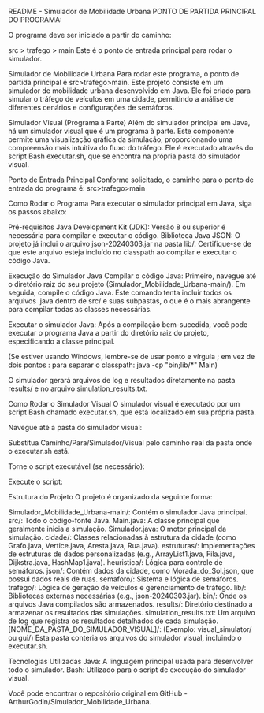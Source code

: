 README - Simulador de Mobilidade Urbana
PONTO DE PARTIDA PRINCIPAL DO PROGRAMA:

O programa deve ser iniciado a partir do caminho:

src > trafego > main
Este é o ponto de entrada principal para rodar o simulador.

Simulador de Mobilidade Urbana
Para rodar este programa, o ponto de partida principal é src>trafego>main. Este projeto consiste em um simulador de mobilidade urbana desenvolvido em Java. Ele foi criado para simular o tráfego de veículos em uma cidade, permitindo a análise de diferentes cenários e configurações de semáforos.

Simulador Visual (Programa à Parte)
Além do simulador principal em Java, há um simulador visual que é um programa à parte. Este componente permite uma visualização gráfica da simulação, proporcionando uma compreensão mais intuitiva do fluxo do tráfego. Ele é executado através do script Bash executar.sh, que se encontra na própria pasta do simulador visual.

Ponto de Entrada Principal
Conforme solicitado, o caminho para o ponto de entrada do programa é:
src>trafego>main

Como Rodar o Programa
Para executar o simulador principal em Java, siga os passos abaixo:

Pré-requisitos
Java Development Kit (JDK): Versão 8 ou superior é necessária para compilar e executar o código.
Biblioteca Java JSON: O projeto já inclui o arquivo json-20240303.jar na pasta lib/. Certifique-se de que este arquivo esteja incluído no classpath ao compilar e executar o código Java.

Execução do Simulador Java
Compilar o código Java:
Primeiro, navegue até o diretório raiz do seu projeto (Simulador_Mobilidade_Urbana-main/). Em seguida, compile o código Java. Este comando tenta incluir todos os arquivos .java dentro de src/ e suas subpastas, o que é o mais abrangente para compilar todas as classes necessárias.

Executar o simulador Java:
Após a compilação bem-sucedida, você pode executar o programa Java a partir do diretório raiz do projeto, especificando a classe principal.

(Se estiver usando Windows, lembre-se de usar ponto e vírgula ; em vez de dois pontos : para separar o classpath: java -cp "bin;lib/*" Main)

O simulador gerará arquivos de log e resultados diretamente na pasta results/ e no arquivo simulation_results.txt.

Como Rodar o Simulador Visual
O simulador visual é executado por um script Bash chamado executar.sh, que está localizado em sua própria pasta.

Navegue até a pasta do simulador visual:

Substitua Caminho/Para/Simulador/Visual pelo caminho real da pasta onde o executar.sh está.

Torne o script executável (se necessário):

Execute o script:

Estrutura do Projeto
O projeto é organizado da seguinte forma:

Simulador_Mobilidade_Urbana-main/: Contém o simulador Java principal.
src/: Todo o código-fonte Java.
Main.java: A classe principal que geralmente inicia a simulação.
Simulador.java: O motor principal da simulação.
cidade/: Classes relacionadas à estrutura da cidade (como Grafo.java, Vertice.java, Aresta.java, Rua.java).
estruturas/: Implementações de estruturas de dados personalizadas (e.g., ArrayList1.java, Fila.java, Dijkstra.java, HashMap1.java).
heuristica/: Lógica para controle de semáforos.
json/: Contém dados da cidade, como Morada_do_Sol.json, que possui dados reais de ruas.
semaforo/: Sistema e lógica de semáforos.
trafego/: Lógica de geração de veículos e gerenciamento de tráfego.
lib/: Bibliotecas externas necessárias (e.g., json-20240303.jar).
bin/: Onde os arquivos Java compilados são armazenados.
results/: Diretório destinado a armazenar os resultados das simulações.
simulation_results.txt: Um arquivo de log que registra os resultados detalhados de cada simulação.
[NOME_DA_PASTA_DO_SIMULADOR_VISUAL]/: (Exemplo: visual_simulator/ ou gui/) Esta pasta conteria os arquivos do simulador visual, incluindo o executar.sh.

Tecnologias Utilizadas
Java: A linguagem principal usada para desenvolver todo o simulador.
Bash: Utilizado para o script de execução do simulador visual.

Você pode encontrar o repositório original em GitHub - ArthurGodin/Simulador_Mobilidade_Urbana.
